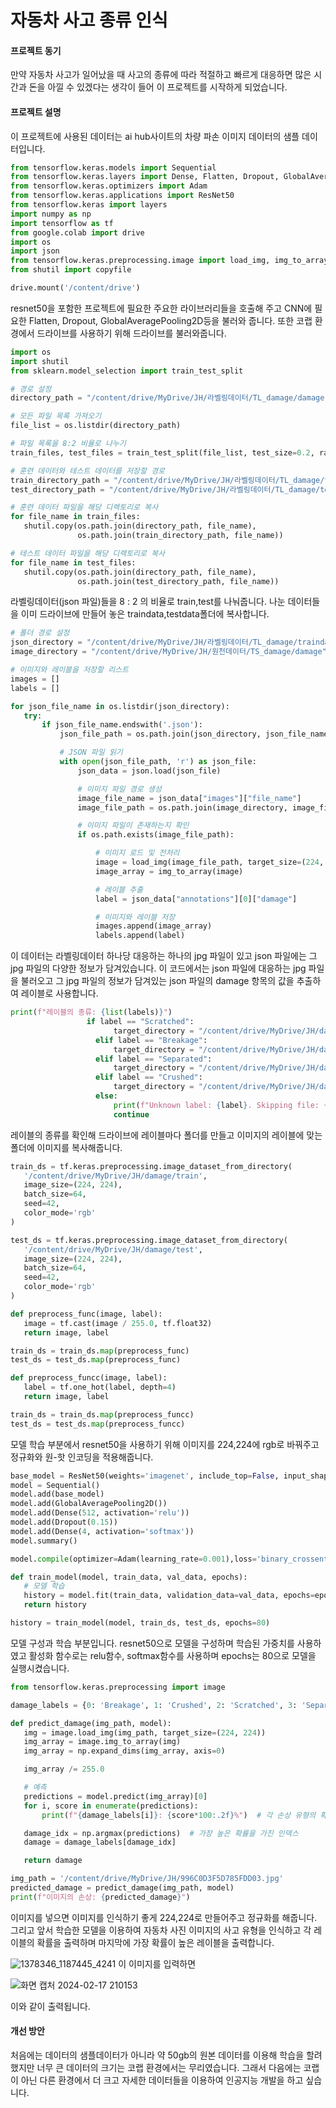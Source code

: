 # 자동차 사고 종류 인식


#### 프로젝트 동기

만약 자동차 사고가 일어났을 때 사고의 종류에 따라 적절하고 빠르게 대응하면 많은 시간과 돈을 아낄 수 있겠다는 생각이 들어 이 프로젝트를 시작하게 되었습니다.

#### 프로젝트 설명

이 프로젝트에 사용된 데이터는 ai hub사이트의 차량 파손 이미지 데이터의 샘플 데이터입니다.

 ``` python
from tensorflow.keras.models import Sequential
from tensorflow.keras.layers import Dense, Flatten, Dropout, GlobalAveragePooling2D
from tensorflow.keras.optimizers import Adam
from tensorflow.keras.applications import ResNet50
from tensorflow.keras import layers
import numpy as np
import tensorflow as tf
from google.colab import drive
import os
import json
from tensorflow.keras.preprocessing.image import load_img, img_to_array
from shutil import copyfile

drive.mount('/content/drive')
 ```

resnet50을 포함한 프로젝트에 필요한 주요한 라이브러리들을 호출해 주고 CNN에 필요한 Flatten, Dropout, GlobalAveragePooling2D등을 불러와 줍니다. 또한 코랩 환경에서 드라이브를 사용하기 위해 드라이브를 불러와줍니다.


 ``` python
import os
import shutil
from sklearn.model_selection import train_test_split

# 경로 설정
directory_path = "/content/drive/MyDrive/JH/라벨링데이터/TL_damage/damage"

# 모든 파일 목록 가져오기
file_list = os.listdir(directory_path)

# 파일 목록을 8:2 비율로 나누기
train_files, test_files = train_test_split(file_list, test_size=0.2, random_state=42)

# 훈련 데이터와 테스트 데이터를 저장할 경로
train_directory_path = "/content/drive/MyDrive/JH/라벨링데이터/TL_damage/traindata"
test_directory_path = "/content/drive/MyDrive/JH/라벨링데이터/TL_damage/testdata"

# 훈련 데이터 파일을 해당 디렉토리로 복사
for file_name in train_files:
    shutil.copy(os.path.join(directory_path, file_name), 
                os.path.join(train_directory_path, file_name))

# 테스트 데이터 파일을 해당 디렉토리로 복사
for file_name in test_files:
    shutil.copy(os.path.join(directory_path, file_name), 
                os.path.join(test_directory_path, file_name))
 ```

라벨링데이터(json 파일)들을 8 : 2 의 비율로 train,test를 나눠줍니다. 나눈 데이터들을 이미 드라이브에 만들어 놓은 traindata,testdata폴더에 복사합니다.


 ```python
# 폴더 경로 설정
json_directory = "/content/drive/MyDrive/JH/라벨링데이터/TL_damage/traindata"
image_directory = "/content/drive/MyDrive/JH/원천데이터/TS_damage/damage"

# 이미지와 레이블을 저장할 리스트
images = []
labels = []

for json_file_name in os.listdir(json_directory):
    try:
        if json_file_name.endswith('.json'):
            json_file_path = os.path.join(json_directory, json_file_name)

            # JSON 파일 읽기
            with open(json_file_path, 'r') as json_file:
                json_data = json.load(json_file)

                # 이미지 파일 경로 생성
                image_file_name = json_data["images"]["file_name"]
                image_file_path = os.path.join(image_directory, image_file_name)

                # 이미지 파일이 존재하는지 확인
                if os.path.exists(image_file_path):

                    # 이미지 로드 및 전처리
                    image = load_img(image_file_path, target_size=(224, 224))
                    image_array = img_to_array(image)

                    # 레이블 추출
                    label = json_data["annotations"][0]["damage"]

                    # 이미지와 레이블 저장
                    images.append(image_array)
                    labels.append(label)
 ```

이 데이터는 라벨링데이터 하나당 대응하는 하나의 jpg 파일이 있고 json 파일에는 그 jpg 파일의 다양한 정보가 담겨있습니다. 이 코드에서는 json 파일에 대응하는 jpg 파일을 불러오고 그 jpg 파일의 정보가 담겨있는 json 파일의 damage 항목의 값을 추출하여 레이블로 사용합니다.
 ```python
print(f"레이블의 종류: {list(labels)}")
                  if label == "Scratched":
                        target_directory = "/content/drive/MyDrive/JH/damage/test/Scratched"
                    elif label == "Breakage":
                        target_directory = "/content/drive/MyDrive/JH/damage/test/Breakage"
                    elif label == "Separated":
                        target_directory = "/content/drive/MyDrive/JH/damage/test/Separated"
                    elif label == "Crushed":
                        target_directory = "/content/drive/MyDrive/JH/damage/test/Crushed"
                    else:
                        print(f"Unknown label: {label}. Skipping file: {json_file_name}")
                        continue
 ```
레이블의 종류를 확인해 드라이브에 레이블마다 폴더를 만들고 이미지의 레이블에 맞는 폴더에 이미지를 복사해줍니다.

 ```python
train_ds = tf.keras.preprocessing.image_dataset_from_directory(
    '/content/drive/MyDrive/JH/damage/train',
    image_size=(224, 224),
    batch_size=64,
    seed=42,
    color_mode='rgb'
)

test_ds = tf.keras.preprocessing.image_dataset_from_directory(
    '/content/drive/MyDrive/JH/damage/test',
    image_size=(224, 224),
    batch_size=64,
    seed=42,
    color_mode='rgb'
)

def preprocess_func(image, label):
    image = tf.cast(image / 255.0, tf.float32)
    return image, label

train_ds = train_ds.map(preprocess_func)
test_ds = test_ds.map(preprocess_func)

def preprocess_funcc(image, label):
    label = tf.one_hot(label, depth=4)
    return image, label

train_ds = train_ds.map(preprocess_funcc)
test_ds = test_ds.map(preprocess_funcc)

 ```
모델 학습 부분에서 resnet50을 사용하기 위해 이미지를 224,224에 rgb로 바꿔주고 정규화와 원-핫 인코딩을 적용해줍니다.

 ```python
base_model = ResNet50(weights='imagenet', include_top=False, input_shape=(224, 224, 3))
model = Sequential()
model.add(base_model)
model.add(GlobalAveragePooling2D())
model.add(Dense(512, activation='relu'))
model.add(Dropout(0.15))
model.add(Dense(4, activation='softmax'))
model.summary()

model.compile(optimizer=Adam(learning_rate=0.001),loss='binary_crossentropy',metrics=['accuracy'])

def train_model(model, train_data, val_data, epochs):
    # 모델 학습
    history = model.fit(train_data, validation_data=val_data, epochs=epochs, verbose=1)
    return history

history = train_model(model, train_ds, test_ds, epochs=80)
```
모델 구성과 학습 부분입니다. resnet50으로 모델을 구성하며 학습된 가중치를 사용하였고 활성화 함수로는 relu함수, softmax함수를 사용하며 epochs는 80으로 모델을 실행시켰습니다.

 ```python
from tensorflow.keras.preprocessing import image

damage_labels = {0: 'Breakage', 1: 'Crushed', 2: 'Scratched', 3: 'Separated'}

def predict_damage(img_path, model):
    img = image.load_img(img_path, target_size=(224, 224))
    img_array = image.img_to_array(img)
    img_array = np.expand_dims(img_array, axis=0)

    img_array /= 255.0

    # 예측
    predictions = model.predict(img_array)[0]
    for i, score in enumerate(predictions):
        print(f"{damage_labels[i]}: {score*100:.2f}%")  # 각 손상 유형의 확률을 출력

    damage_idx = np.argmax(predictions)  # 가장 높은 확률을 가진 인덱스
    damage = damage_labels[damage_idx]

    return damage

img_path = '/content/drive/MyDrive/JH/996C0D3F5D785FDD03.jpg'
predicted_damage = predict_damage(img_path, model)
print(f"이미지의 손상: {predicted_damage}")
```
이미지를 넣으면 이미지를 인식하기 좋게 224,224로 만들어주고 정규화를 해줍니다. 그리고 앞서 학습한 모델을 이용하여 자동차 사진 이미지의 사고 유형을 인식하고 각 레이블의 확률을 출력하며 마지막에 가장 확률이 높은 레이블을 출력합니다.

![1378346_1187445_4241](https://github.com/SUNRINEmotion/7th-jiwhan_project/assets/79753445/4a0f52bb-543d-405e-8532-75a45ac39c3f)
이 이미지를 입력하면

![화면 캡처 2024-02-17 210153](https://github.com/SUNRINEmotion/7th-jiwhan_project/assets/79753445/f809f795-2b46-405a-ac12-7abbf9a5f9b2)

이와 같이 출력됩니다.


#### 개선 방안
처음에는 데이터의 샘플데이터가 아니라 약 50gb의 원본 데이터를 이용해 학습을 할려했지만 너무 큰 데이터의 크기는 코랩 환경에서는 무리였습니다. 그래서 다음에는 코랩이 아닌 다른 환경에서 더 크고 자세한 데이터들을 이용하여 인공지능 개발을 하고 싶습니다.

